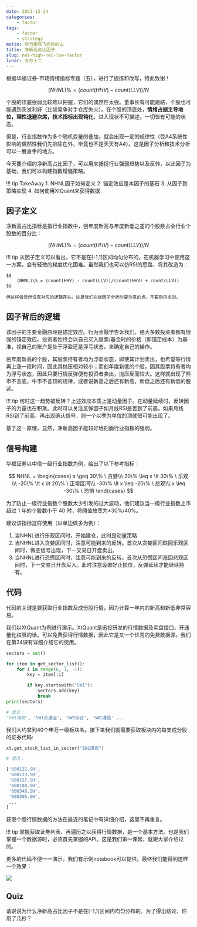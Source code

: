 ```yaml
---
date: 2023-12-24
categories:
    - factor
tags:
    - factor
    - strategy
motto: 你当像鸟飞向你的山
title: 净新高占比因子
slug: net-high-net-low-factor
lunar: 冬月十二
---
```


<claimer>根据华福证券-市场情绪指标专题（五），进行了提炼和改写，特此致谢！</claimer>

$$
    (NHNL)\% = (count(HHV) - count(LLV))/N
$$


个股的顶底强弱比较难以把握，它们的偶然性太强。董事长有可能跑路，个股也可能遇到突发利好（比如竞争对手仓库失火）。在个股的顶底处，**情绪占据主导地位，理性退避次席，技术指标出现钝化**，进入<red>现状不可描述，一切皆有可能</red>的状态。

但是，行业指数作为多个随机变量的叠加，就会出现一定的规律性（受A4系统性影响的偶然性我们先排除在外，毕竟也不是天天有A4）。这是因子分析和技术分析可以一展身手的地方。

<!--more-->

今天要介绍的净新高占比因子，可以用来捕捉行业强弱趋势以及反转，以此因子为基础，我们可以构建指数增强策略。

!!! tip TakeAway
    1. NHNL因子如何定义
    2. 锚定效应是本因子的基石
    3. 从因子到策略实现
    4. 如何使用XtQuant来获得数据


## 因子定义

净新高占比指标是指行业指数中，创年度新高与年度新低之差的个股数占全行业个股数的百分比：

$$
    (NHNL)\% = (count(HHV) - count(LLV))/N
$$


!!! tip
    从因子定义可以看出，它不是在[-1,1]区间均匀分布的。在机器学习中使用这一方案，会有轻微的梯度优化困难。虽然我们也可以仿RSI的思路，将其改造为：

    $$
        (NHNL)\% = (count(HHV) - count(LLV))/(count(HHV) + count(LLV))
    $$

    但这样做显然没有对应的逻辑存在。这是我们在做因子分析时要注意的点。不要刻舟求剑。

## 因子背后的逻辑

该因子的主要金融原理是<red>锚定效应</red>。行为金融学告诉我们，绝大多数投资者都有很强的锚定效应。投资者始终会以自己买入股票/基金时的价格（即<red>锚定成本</red>）为基准，视自己的账户是处于浮盈还是浮亏状态，来确定自己的操作。

创年度新高的个股，其股票持有者均为浮盈状态，即使其计划卖出，也希望等行情再上涨一段时间，因此其抛压相对较小；而创年度新低的个股，因其股票持有者均为浮亏状态，因此只要行情反弹便有投资者卖出，抛压反而较大。这样就出现了熊市不言底，牛市不言顶的规律，或者说新高之后还有新高，新低之后还有新低的股谚。

!!! tip
    何时这一趋势被反转？上述效应本质上是动量因子。在动量延续时，反转因子的力量也在积聚。此时可以关注反弹因子如月线RSI是否到了前高。如果月线RSI到了前高，再出现确认信号，则一个以季为单位的顶就很可能出现了。

基于这一原理，显然，净新高因子能较好地刻画行业指数的强弱。


## 信号构建

华福证券以中信一级行业指数为例，给出了以下参考指标：

$$
NHNL = \begin{cases} 
        x \geq 30\% \ 贪婪\\\
        20\% \leq x \lt 30\% \ 乐观\\\
        -20\% \lt x \lt 20\% \ 正常区间\\\
        -30\% \lt x \leq -20\% \ 悲观\\\
        x \leq -30\% \ 恐惧
\end{cases}
$$

为了防止一级行业指数个股数太少引发的过大波动，他们建议当一级行业指数上市超过 1 年的个股数小于 40 时，将阈值放宽为±30%/40%。

建议该指标这样使用（以单边做多为例）：

1. 当NHNL进行乐观区间时，开始建仓，此时是动量策略
2. 当NHNL进入贪婪区间时，注意可能到来的反转。首次从贪婪区间跌回乐观区间时，做空信号出现，下一交易日开盘卖出。
3. 当NHNL进行恐慌区间时，注意可能到来的反转。首次从恐慌区间涨回悲观区间时，下一交易日开盘买入。此时注意设置好止损位，反弹延续才能继续持有。

## 代码

代码的关键是要获取行业指数及成份股行情，因为计算一年内的新高和新低非常容易。

我们以XtQuant为例进行演示。XtQuant是迅投研发的行情数据及实盘接口，开通量化权限的话，可以免费获得行情数据，因此它是又一个优秀的免费数据源。我们在第24课有详细介绍它的使用。



```python
sectors = set()

for item in get_sector_list():
    for i in range(6, 1, -1):
        key = item[:i]

        if key.startswith("SW1"):
            sectors.add(key)
            break
print(sectors)

# 显示：
'SW1煤炭', 'SW1交通运', 'SW1综合', 'SW1通信' ...
```

我们大约拿到40个申万一级板块名。接下来我们就需要获取板块内的每支成分股的证券代码:

```python
xt.get_stock_list_in_sector("SW1煤炭")

# 显示：

['600121.SH',
 '600123.SH',
 '600157.SH',
 '600188.SH',
 '600348.SH',
 '600395.SH',
 ...
]
```

获取个股行情数据的方法在最近的笔记中有详细介绍，这里不再重复。

!!! tip
    掌握获取证券列表、再遍历之以获得行情数据，是一个基本方法。也是我们掌握一个数据源时，必须首先掌握的API。这是我们第一课起，就跟大家介绍过的。


更多的代码不便一一演示。我们有示例notebook可以提供。最终我们能得到这样一个效果：

![](https://images.jieyu.ai/images/2023/12/nhnl.png)


## Quiz

请说说为什么净新高占比因子不是在[-1,1]区间内均匀分布的。为了得出结论，你用了几秒？
